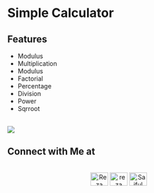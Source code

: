 # Simple Calculator

## Features 


* Modulus
* Multiplication 
* Modulus 
* Factorial 
* Percentage 
* Division 
* Power 
* Sqrroot 


<br>
<img src="https://user-images.githubusercontent.com/73097560/115834477-dbab4500-a447-11eb-908a-139a6edaec5c.gif">


## <b>Connect with Me at</b>
<br>
<div align='center'>





<a href="https://www.facebook.com/iamrezasrk/" target="blank">
<img align="center" src="https://raw.githubusercontent.com/rahuldkjain/github-profile-readme-generator/master/src/images/icons/Social/facebook.svg" alt="Reza" height="30" width="40" /></a>


<a href="https://www.instagram.com/rezasrk1/" target="blank">
<img align="center" src="https://raw.githubusercontent.com/rahuldkjain/github-profile-readme-generator/master/src/images/icons/Social/instagram.svg" alt="reza" height="30" width="40" /></a>


<a href="https://www.linkedin.com/in/saiful-islam-reza-090b49171/" target="blank">
<img align="center" src="https://raw.githubusercontent.com/rahuldkjain/github-profile-readme-generator/master/src/images/icons/Social/linked-in-alt.svg" alt="Saiful Islam Reza" height="30" width="40" /></a>




	
